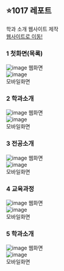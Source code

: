 

## ⭐1017 레포트
학과 소개 웹사이트 제작<br>
<a href="https://seungachoi0925.github.io/cordova/1017/index.html">웹사이트로 이동!</a>


### 1 첫화면(목록)
![image](https://github.com/SEUNGACHOI0925/cordova/assets/112832677/31cfbd84-d352-4473-ba85-21701a8848a4) 웹화면<br>
![image](https://github.com/SEUNGACHOI0925/cordova/assets/112832677/58aea9a1-143f-4119-a7cb-4bc95feca099)
<br>모바일화면<br>

### 2 학과소개
![image](https://github.com/SEUNGACHOI0925/cordova/assets/112832677/ff1b7a57-697b-49ca-a050-9e5e36cf4433) 웹화면<br>
![image](https://github.com/SEUNGACHOI0925/cordova/assets/112832677/6164f417-af9e-474e-8027-0fcd42c0fc87)
<br>모바일화면<br>

### 3 전공소개
![image](https://github.com/SEUNGACHOI0925/cordova/assets/112832677/360110ef-e83a-4bbe-b937-a369d3f68b3a) 웹화면<br>
![image](https://github.com/SEUNGACHOI0925/cordova/assets/112832677/2bd6baf2-2911-4016-9028-a32ac08beadb)
<br>모바일화면<br>

### 4 교육과정
![image](https://github.com/SEUNGACHOI0925/cordova/assets/112832677/d8463d8f-25fb-4617-906d-f6c578085bf1) 웹화면<br>
![image](https://github.com/SEUNGACHOI0925/cordova/assets/112832677/9620ae27-5259-4d55-ae13-67feb064f86a)
<br>모바일화면<br>

### 5 학과소개
![image](https://github.com/SEUNGACHOI0925/cordova/assets/112832677/e9a4a01c-4041-44f0-9469-67363b875b72) 웹화면<br>
![image](https://github.com/SEUNGACHOI0925/cordova/assets/112832677/5f55a3b7-fe65-4423-9985-c33767bea67b)
<br>모바일화면<br>

